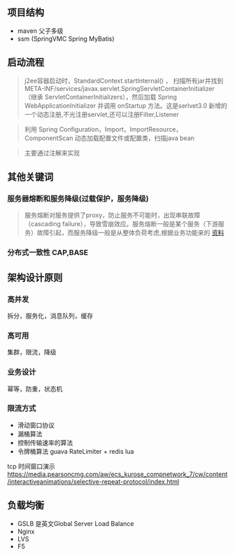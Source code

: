 ## 项目结构
* maven 父子多级
* ssm (SpringVMC Spring MyBatis)

## 启动流程
> j2ee容器启动时，StandardContext.startInternal()  ， 扫描所有jar并找到 META-INF/services/javax.servlet.SpringServletContainerInitializer （继承 ServletContainerInitializers），然后加载 Spring WebApplicationInitializer 并调用 onStartup 方法。这是serlvet3.0 新增的一个动态注册,不光注册servlet,还可以注册Filter,Listener

>  利用 Spring Configuration，Import，ImportResource，ComponentScan 动态加载配置文件或配置类，扫描java bean

>  主要通过注解来实现

## 其他关键词
### 服务器熔断和服务降级(过载保护，服务降级)
> 服务熔断对服务提供了proxy，防止服务不可能时，出现串联故障（cascading failure），导致雪崩效应。服务熔断一般是某个服务（下游服务）故障引起，而服务降级一般是从整体负荷考虑,根据业务功能来的
> [资料](https://blog.csdn.net/whereismatrix/article/details/53465722)

### 分布式一致性 CAP,BASE

## 架构设计原则
### 高并发
拆分，服务化，消息队列，缓存

### 高可用
集群，限流，降级

### 业务设计
幂等，防重，状态机

### 限流方式
* 滑动窗口协议
* 漏桶算法
* 控制传输速率的算法
* 令牌桶算法 guava RateLimiter + redis lua

tcp 时间窗口演示
https://media.pearsoncmg.com/aw/ecs_kurose_compnetwork_7/cw/content/interactiveanimations/selective-repeat-protocol/index.html

## 负载均衡
* GSLB 是英文Global Server Load Balance
* Nginx
* LVS
* F5

